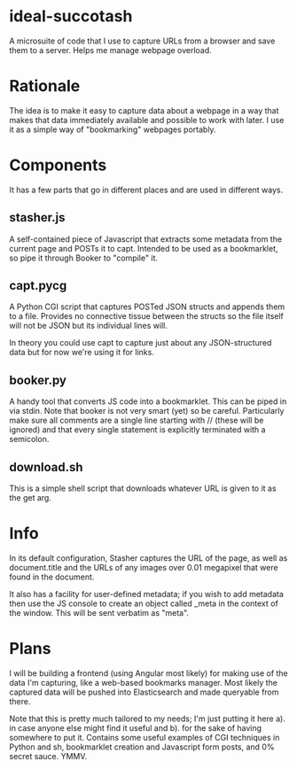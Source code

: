 # ideal-succotash
A microsuite of code that I use to capture URLs from a browser and save them to a server. Helps me manage webpage overload.

# Rationale

The idea is to make it easy to capture data about a webpage in a way that makes that data immediately available and possible to work with later. I use it as a simple way of "bookmarking" webpages portably.

# Components

It has a few parts that go in different places and are used in different ways.

## stasher.js

A self-contained piece of Javascript that extracts some metadata from the current page and POSTs it to capt. Intended to be used as a bookmarklet, so pipe it through Booker to "compile" it.

## capt.pycg

A Python CGI script that captures POSTed JSON structs and appends them to a file. Provides no connective tissue between the structs so the file itself will not be JSON but its individual lines will.

In theory you could use capt to capture just about any JSON-structured data but for now we're using it for links.

## booker.py

A handy tool that converts JS code into a bookmarklet. This can be piped in via stdin. Note that booker is not very smart (yet) so be careful. Particularly make sure all comments are a single line starting with // (these will be ignored) and that every single statement is explicitly terminated with a semicolon.

## download.sh

This is a simple shell script that downloads whatever URL is given to it as the get arg.

# Info

In its default configuration, Stasher captures the URL of the page, as well as document.title and the URLs of any images over 0.01 megapixel that were found in the document.

It also has a facility for user-defined metadata; if you wish to add metadata then use the JS console to create an object called _meta in the context of the window. This will be sent verbatim as "meta".

# Plans

I will be building a frontend (using Angular most likely) for making use of the data I'm capturing, like a web-based bookmarks manager. Most likely the captured data will be pushed into Elasticsearch and made queryable from there.

Note that this is pretty much tailored to my needs; I'm just putting it here a). in case anyone else might find it useful and b). for the sake of having somewhere to put it. Contains some useful examples of CGI techniques in Python and sh, bookmarklet creation and Javascript form posts, and 0% secret sauce. YMMV.
